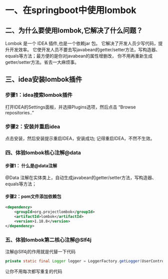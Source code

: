 # 一、在springboot中使用lombok


## 二、为什么要使用lombok,它解决了什么问题？
Lombok 是一个 IDEA 插件,也是一个依赖jar 包。
它解决了开发人员少写代码，提升开发效率。
它使开发人员不要去写javabean的getter/setter方法，写构造器、equals等方法；最方便的是你对javabean的属性增删改，
你不用再重新生成getter/setter方法。省去一大麻烦事。

## 三、idea安装lombok插件
### 步骤1：idea搜索lombok插件
打开IDEA的Settings面板，并选择Plugins选项，然后点击 “Browse repositories..”

### 步骤2：安装并重启idea
点击安装，然后安装提示重启IDEA，安装成功;
记得重启IDEA，不然不生效。


### 四、体验lombok核心注解@data
#### 步骤1： 什么是@data注解
@Data 注解在实体类上，自动生成javabean的getter/setter方法，写构造器、equals等方法；

#### 步骤2：pom文件添加依赖包
``` xml
<dependency>
    <groupId>org.projectlombok</groupId>
    <artifactId>lombok</artifactId>
    <version>1.18.8</version>
</dependency>
```
### 五、体验lombok第二核心注解@Slf4j
注解@Slf4j的作用就是代替一下代码
``` java
private static final Logger logger = LoggerFactory.getLogger(UserController.class);
```
让你不用每次都写重复的代码
